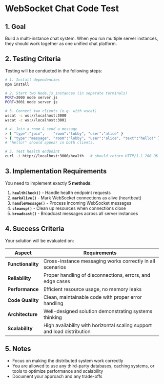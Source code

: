 # WebSocket Chat Code Test

## 1. Goal
Build a multi-instance chat system. When you run multiple server instances, they should work together as one unified chat platform.

## 2. Testing Criteria
Testing will be conducted in the following steps:

```bash
# 1. Install dependencies
npm install

# 2. Start two Node.js instances (in separate terminals)
PORT=3000 node server.js
PORT=3001 node server.js

# 3. Connect two clients (e.g. with wscat)
wscat -c ws://localhost:3000
wscat -c ws://localhost:3001

# 4. Join a room & send a message
> { "type":"join",    "room":"lobby", "user":"alice" }
> { "type":"message", "room":"lobby", "user":"alice", "text":"hello!" }
# "hello!" should appear in both clients.

# 5. Test health endpoint
curl -i http://localhost:3000/health   # should return HTTP/1.1 200 OK when healthy
```

## 3. Implementation Requirements

You need to implement exactly **5 methods**:

1. **`healthCheck()`** - Handle health endpoint requests
2. **`markAlive()`** - Mark WebSocket connections as alive (heartbeat)
3. **`handleMessage()`** - Process incoming WebSocket messages
4. **`cleanup()`** - Clean up resources when connections close
5. **`broadcast()`** - Broadcast messages across all server instances

## 4. Success Criteria

Your solution will be evaluated on:

| Aspect | Requirements |
|--------|-------------|
| **Functionality** | Cross-instance messaging works correctly in all scenarios |
| **Reliability** | Proper handling of disconnections, errors, and edge cases |
| **Performance** | Efficient resource usage, no memory leaks |
| **Code Quality** | Clean, maintainable code with proper error handling |
| **Architecture** | Well-designed solution demonstrating systems thinking |
| **Scalability** | High availability with horizontal scaling support and load distribution |

## 5. Notes
- Focus on making the distributed system work correctly
- You are allowed to use any third-party databases, caching systems, or tools to optimize performance and scalability
- Document your approach and any trade-offs